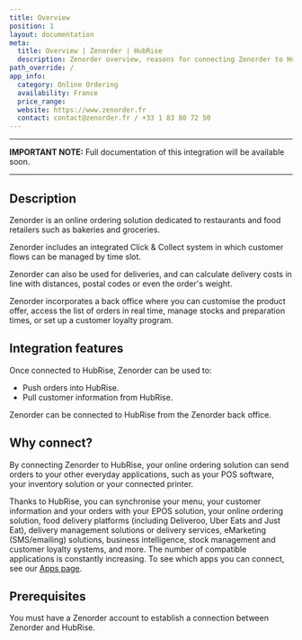 ```yaml
---
title: Overview
position: 1
layout: documentation
meta:
  title: Overview | Zenorder | HubRise
  description: Zenorder overview, reasons for connecting Zenorder to HubRise and summary of integrated features. Synchronise data between your EPOS, Zenorder and your apps.
path_override: /
app_info:
  category: Online Ordering
  availability: France
  price_range:
  website: https://www.zenorder.fr
  contact: contact@zenorder.fr / +33 1 83 80 72 50
---
```


---

**IMPORTANT NOTE:** Full documentation of this integration will be available soon.

---

## Description

Zenorder is an online ordering solution dedicated to restaurants and food retailers such as bakeries and groceries.

Zenorder includes an integrated Click & Collect system in which customer flows can be managed by time slot.

Zenorder can also be used for deliveries, and can calculate delivery costs in line with distances, postal codes or even the order's weight.

Zenorder incorporates a back office where you can customise the product offer, access the list of orders in real time, manage stocks and preparation times, or set up a customer loyalty program.

## Integration features

Once connected to HubRise, Zenorder can be used to:

- Push orders into HubRise.
- Pull customer information from HubRise.

Zenorder can be connected to HubRise from the Zenorder back office.

## Why connect?

By connecting Zenorder to HubRise, your online ordering solution can send orders to your other everyday applications, such as your POS software, your inventory solution or your connected printer.

Thanks to HubRise, you can synchronise your menu, your customer information and your orders with your EPOS solution, your online ordering solution, food delivery platforms (including Deliveroo, Uber Eats and Just Eat), delivery management solutions or delivery services, eMarketing (SMS/emailing) solutions, business intelligence, stock management and customer loyalty systems, and more. The number of compatible applications is constantly increasing. To see which apps you can connect, see our [Apps page](/apps).

## Prerequisites

You must have a Zenorder account to establish a connection between Zenorder and HubRise.
